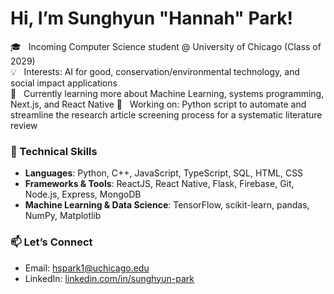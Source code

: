 # Hi, I’m Sunghyun "Hannah" Park!

🎓 &nbsp; Incoming Computer Science student @ University of Chicago (Class of 2029)  
💡 &nbsp; Interests: AI for good, conservation/environmental technology, and social impact applications  
🌱 &nbsp; Currently learning more about Machine Learning, systems programming, Next.js, and React Native
🚀 &nbsp; Working on: Python script to automate and streamline the research article screening process for a systematic literature review

### 🔧 Technical Skills
- **Languages**: Python, C++, JavaScript, TypeScript, SQL, HTML, CSS
- **Frameworks & Tools**: ReactJS, React Native, Flask, Firebase, Git, Node.js, Express, MongoDB
- **Machine Learning & Data Science**: TensorFlow, scikit-learn, pandas, NumPy, Matplotlib 

### 📫 Let’s Connect
- Email: hspark1@uchicago.edu 
- LinkedIn: [linkedin.com/in/sunghyun-park](https://www.linkedin.com/in/sunghyun-park/)  
<!-- - Personal Website/Portfolio: [LINK](#)   -->

<!--
**hannahpark2005/hannahpark2005** is a ✨ _special_ ✨ repository because its `README.md` (this file) appears on your GitHub profile.

Here are some ideas to get you started:

- 🔭 I’m currently working on ...
- 🌱 I’m currently learning ...
- 👯 I’m looking to collaborate on ...
- 🤔 I’m looking for help with ...
- 💬 Ask me about ...
- 📫 How to reach me: ...
- 😄 Pronouns: ...
- ⚡ Fun fact: ...
-->
